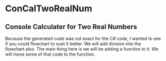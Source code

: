# ConCalTwoRealNum
## Console Calculater for Two Real Numbers
Because the generated code was not exact for the C# code, I wanted to see if you could flowchart to suet it better. We will add division into the flowchart also. The main thing here is we will be adding a function to it. We will move some of that code to the function.